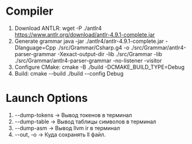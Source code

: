 # Compiler
1. Download ANTLR: wget -P ./antlr4 https://www.antlr.org/download/antlr-4.9.1-complete.jar
2. Generate grammar java -jar ./antlr4/antlr-4.9.1-complete.jar -Dlanguage=Cpp ./src/Grammar/Csharp.g4 -o ./src/Grammar/antlr4-parser-grammar -Xexact-output-dir -lib ./src/Grammar -lib ./src/Grammar/antlr4-parser-grammar -no-listener -visitor
3. Configure CMake: cmake -B ./build -DCMAKE_BUILD_TYPE=Debug
4. Build: cmake --build ./build --config Debug

# Launch Options
1. --dump-tokens -> Вывод токенов в терминал
2. --dump-table  -> Вывод таблицы символов в терминал
3. --dump-asm    -> Вывод llvm ir в терминал
4. --out, -o     -> Куда сохранять ll файл.
